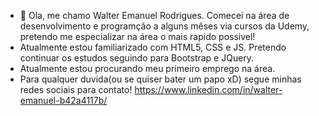 - 👋 Ola, me chamo Walter Emanuel Rodrigues. 
 Comecei na área de desenvolvimento e programção a alguns mêses via cursos da Udemy, pretendo me especializar na área o mais rapido possivel!
- Atualmente estou familiarizado com HTML5, CSS e JS. Pretendo continuar os estudos seguindo para Bootstrap e JQuery.
- Atualmente estou procurando meu primeiro emprego na área.
- Para qualquer duvida(ou se quiser bater um papo xD) segue minhas redes sociais para contato!
 https://www.linkedin.com/in/walter-emanuel-b42a4117b/

<!---
WaltRod/WaltRod is a ✨ special ✨ repository because its `README.md` (this file) appears on your GitHub profile.
You can click the Preview link to take a look at your changes.
--->
